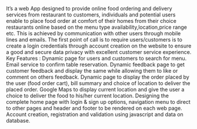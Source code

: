 It’s a web App designed to provide online food ordering and delivery services from restaurant to customers, individuals and potential users enable to place food order at comfort of their homes from their choice restaurants online based on the menu type availability,location,price range etc. This is achieved by communication with other users through mobile lines and emails. The first point of call is  to require users/customers is to create a login credentials through account creation on the website to ensure a good and secure data privacy with excellent customer service experience.
Key Features :
Dynamic page for users and customers to search for menu.
Email service to confirm table reservation.
Dynamic feedback page to get customer feedback and display the same while allowing  them to like or comment on others feedback.
Dynamic page to display the order placed by the user (food order cart), bill summary and  choice of location to deliver the placed order.
Google Maps to display current location and give the user a choice to deliver the food to his/her current location.
Designing the complete home page with login & sign up options, navigation menu to direct to other pages and header and footer to be rendered on each web page.
Account creation, registration and validation using javascript and data on database.
